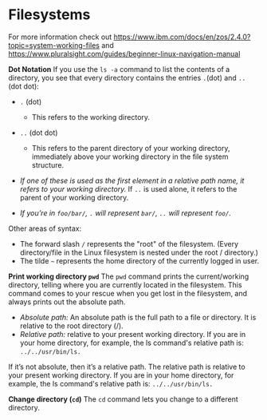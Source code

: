# Filesystems 

For more information check out https://www.ibm.com/docs/en/zos/2.4.0?topic=system-working-files and https://www.pluralsight.com/guides/beginner-linux-navigation-manual


**Dot Notation**
If you use the ``ls -a`` command to list the contents of a directory, you see that every directory contains the entries ``.``(dot) and ``..`` (dot dot):
- ``.`` (dot)
    - This refers to the working directory.
- ``..`` (dot dot)
    - This refers to the parent directory of your working directory, immediately above your working directory in the file system structure.

- _If one of these is used as the first element in a relative path name, it refers to your working directory._ If ``..`` is used alone, it refers to the parent of your working directory.
- _If you’re in ``foo/bar/``, ``.`` will represent ``bar/``, ``..`` will represent ``foo/``._

Other areas of syntax: 
- The forward slash ``/`` represents the "root" of the filesystem. (Every directory/file in the Linux filesystem is nested under the root / directory.)
- The tilde ``~`` represents the home directory of the currently logged in user.

**Print working directory ``pwd``**
The ``pwd`` command prints the current/working directory, telling where you are currently located in the filesystem. This command comes to your rescue when you get lost in the filesystem, and always prints out the absolute path.

- _Absolute path:_ An absolute path is the full path to a file or directory. It is relative to the root directory (/).
- _Relative path:_ relative to your present working directory. If you are in your home directory, for example, the ls command's relative path is: ``../../usr/bin/ls.``

If it’s not absolute, then it’s a relative path. The relative path is relative to your present working directory. If you are in your home directory, for example, the ls command's relative path is: ``../../usr/bin/ls.``

**Change directory (``cd``)**
The ``cd`` command lets you change to a different directory. 
